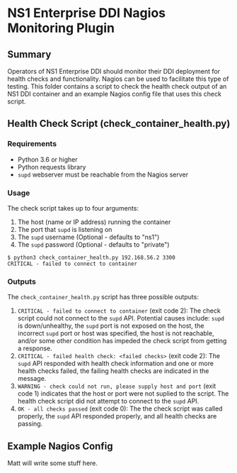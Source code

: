 # NS1 Enterprise DDI Nagios Monitoring Plugin

## Summary

Operators of NS1 Enterprise DDI should monitor their DDI deployment for health checks and functionality. Nagios can be used to facilitate this type of testing. This folder contains a script to check the health check output of an NS1 DDI container and an example Nagios config file that uses this check script.

## Health Check Script (check_container_health.py)

### Requirements

* Python 3.6 or higher
* Python requests library
* `supd` webserver must be reachable from the Nagios server

### Usage

The check script takes up to four arguments:

1. The host (name or IP address) running the container
2. The port that `supd` is listening on
3. The `supd` username (Optional - defaults to "ns1")
4. The `supd` password (Optional - defaults to "private")

```shell
$ python3 check_container_health.py 192.168.56.2 3300
CRITICAL - failed to connect to container
```

### Outputs

The `check_container_health.py` script has three possible outputs:

1. `CRITICAL - failed to connect to container` (exit code 2): The check script could not connect to the `supd` API. Potential causes include: `supd` is down/unhealthy, the `supd` port is not exposed on the host, the incorrect `supd` port or host was specified, the host is not reachable, and/or some other condition has impeded the check script from getting a response.
2. `CRITICAL - failed health check: <failed checks>` (exit code 2): The `supd` API responded with health check information and one or more health checks failed, the failing health checks are indicated in the message.
3. `WARNING - check could not run, please supply host and port` (exit code 1) indicates that the host or port were not suplied to the script. The health check script did not attempt to connect to the `supd` API.
4. `OK - all checks passed` (exit code 0): The the check script was called properly, the `supd` API responded properly, and all health checks are passing.

## Example Nagios Config

Matt will write some stuff here.
